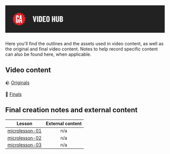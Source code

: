 # ![HTTP Request Response Cycle - Video Hub](../../assets/video-hub.png)

Here you'll find the outlines and the assets used in video content, as well as the original and final video content. Notes to help record specific content can also be found here, when applicable.

## Video content

🪨 [Originals](#)

💎 [Finals](#)

## Final creation notes and external content

| Lesson | External content |
| ------ |:----------------:|
| [microlesson-01](./microlesson-01.txt) | n/a |
| [microlesson-02](./microlesson-02.txt) | n/a |
| [microlesson-03](./microlesson-03.txt) | n/a |